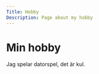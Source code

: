 ```yaml
---
Title: Hobby
Description: Page about my hobby
---
```


Min hobby
==================

Jag spelar datorspel, det är kul.
